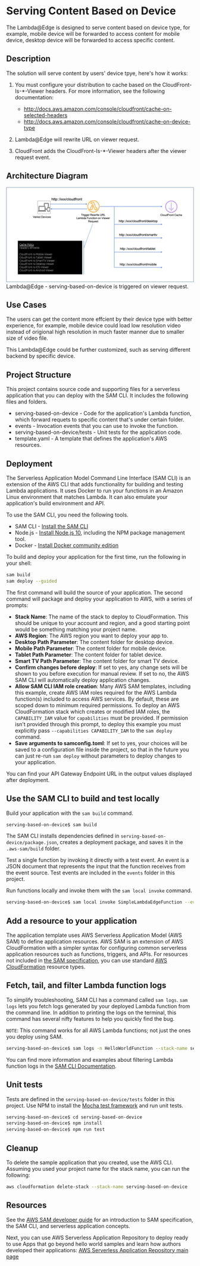 # Serving Content Based on Device


The Lambda@Edge is designed to serve content based on device type, for example, mobile device will be forwarded to access content for mobile device, desktop device will be forwarded to access specific content.



## Description

The solution will serve content by users' device tpye, here's how it works:

1. You must configure your distribution to cache based on the CloudFront-Is-*-Viewer headers. For more information, see the following documentation:
     - http://docs.aws.amazon.com/console/cloudfront/cache-on-selected-headers
     - http://docs.aws.amazon.com/console/cloudfront/cache-on-device-type

2. Lambda@Edge will rewrite URL on viewer request.

3. CloudFront adds the CloudFront-Is-*-Viewer headers after the viewer request event.




## Architecture Diagram

<img src='./diagram.png'>
Lambda@Edge - serving-based-on-device is triggered on viewer request.


## Use Cases

The users can get the content more effcient by their device type with better experience, for example, mobile device could load low resolution video instead of origional high resolution in much faster manner due to smaller size of video file.

This Lambda@Edge could be further customized, such as serving different backend by specific device.


## Project Structure

This project contains source code and supporting files for a serverless application that you can deploy with the SAM CLI. It includes the following files and folders.

- serving-based-on-device - Code for the application's Lambda function, which forward requets to specific content that's under certain folder. 
- events - Invocation events that you can use to invoke the function.
- serving-based-on-device/tests - Unit tests for the application code. 
- template.yaml - A template that defines the application's AWS resources.


## Deployment

The Serverless Application Model Command Line Interface (SAM CLI) is an extension of the AWS CLI that adds functionality for building and testing Lambda applications. It uses Docker to run your functions in an Amazon Linux environment that matches Lambda. It can also emulate your application's build environment and API.

To use the SAM CLI, you need the following tools.

* SAM CLI - [Install the SAM CLI](https://docs.aws.amazon.com/serverless-application-model/latest/developerguide/serverless-sam-cli-install.html)
* Node.js - [Install Node.js 10](https://nodejs.org/en/), including the NPM package management tool.
* Docker - [Install Docker community edition](https://hub.docker.com/search/?type=edition&offering=community)

To build and deploy your application for the first time, run the following in your shell:

```bash
sam build
sam deploy --guided
```

The first command will build the source of your application. The second command will package and deploy your application to AWS, with a series of prompts:

* **Stack Name**: The name of the stack to deploy to CloudFormation. This should be unique to your account and region, and a good starting point would be something matching your project name.
* **AWS Region**: The AWS region you want to deploy your app to.
* **Desktop Path Parameter**: The content folder for desktop device.
* **Mobile Path Parameter**: The content folder for mobile device.
* **Tablet Path Parameter**: The content folder for tablet device.
* **Smart TV Path Parameter**: The content folder for smart TV device.
* **Confirm changes before deploy**: If set to yes, any change sets will be shown to you before execution for manual review. If set to no, the AWS SAM CLI will automatically deploy application changes.
* **Allow SAM CLI IAM role creation**: Many AWS SAM templates, including this example, create AWS IAM roles required for the AWS Lambda function(s) included to access AWS services. By default, these are scoped down to minimum required permissions. To deploy an AWS CloudFormation stack which creates or modified IAM roles, the `CAPABILITY_IAM` value for `capabilities` must be provided. If permission isn't provided through this prompt, to deploy this example you must explicitly pass `--capabilities CAPABILITY_IAM` to the `sam deploy` command.
* **Save arguments to samconfig.toml**: If set to yes, your choices will be saved to a configuration file inside the project, so that in the future you can just re-run `sam deploy` without parameters to deploy changes to your application.

You can find your API Gateway Endpoint URL in the output values displayed after deployment.

## Use the SAM CLI to build and test locally

Build your application with the `sam build` command.

```bash
serving-based-on-device$ sam build
```

The SAM CLI installs dependencies defined in `serving-based-on-device/package.json`, creates a deployment package, and saves it in the `.aws-sam/build` folder.

Test a single function by invoking it directly with a test event. An event is a JSON document that represents the input that the function receives from the event source. Test events are included in the `events` folder in this project.

Run functions locally and invoke them with the `sam local invoke` command.

```bash
serving-based-on-device$ sam local invoke SimpleLambdaEdgeFunction --event events/event.json
```


## Add a resource to your application
The application template uses AWS Serverless Application Model (AWS SAM) to define application resources. AWS SAM is an extension of AWS CloudFormation with a simpler syntax for configuring common serverless application resources such as functions, triggers, and APIs. For resources not included in [the SAM specification](https://github.com/awslabs/serverless-application-model/blob/master/versions/2016-10-31.md), you can use standard [AWS CloudFormation](https://docs.aws.amazon.com/AWSCloudFormation/latest/UserGuide/aws-template-resource-type-ref.html) resource types.

## Fetch, tail, and filter Lambda function logs

To simplify troubleshooting, SAM CLI has a command called `sam logs`. `sam logs` lets you fetch logs generated by your deployed Lambda function from the command line. In addition to printing the logs on the terminal, this command has several nifty features to help you quickly find the bug.

`NOTE`: This command works for all AWS Lambda functions; not just the ones you deploy using SAM.

```bash
serving-based-on-device$ sam logs -n HelloWorldFunction --stack-name serving-based-on-device --tail
```

You can find more information and examples about filtering Lambda function logs in the [SAM CLI Documentation](https://docs.aws.amazon.com/serverless-application-model/latest/developerguide/serverless-sam-cli-logging.html).

## Unit tests

Tests are defined in the `serving-based-on-device/tests` folder in this project. Use NPM to install the [Mocha test framework](https://mochajs.org/) and run unit tests.

```bash
serving-based-on-device$ cd serving-based-on-device
serving-based-on-device$ npm install
serving-based-on-device$ npm run test
```

## Cleanup

To delete the sample application that you created, use the AWS CLI. Assuming you used your project name for the stack name, you can run the following:

```bash
aws cloudformation delete-stack --stack-name serving-based-on-device
```

## Resources

See the [AWS SAM developer guide](https://docs.aws.amazon.com/serverless-application-model/latest/developerguide/what-is-sam.html) for an introduction to SAM specification, the SAM CLI, and serverless application concepts.

Next, you can use AWS Serverless Application Repository to deploy ready to use Apps that go beyond hello world samples and learn how authors developed their applications: [AWS Serverless Application Repository main page](https://aws.amazon.com/serverless/serverlessrepo/)
